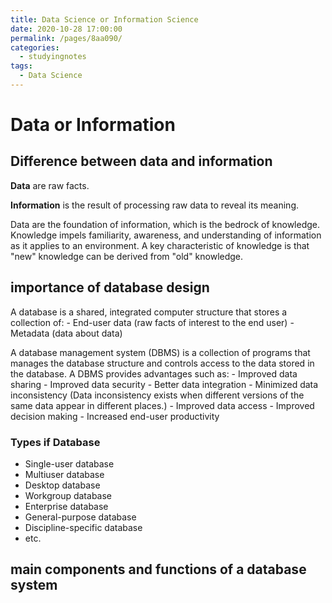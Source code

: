 ```yaml
---
title: Data Science or Information Science
date: 2020-10-28 17:00:00
permalink: /pages/8aa090/
categories:
  - studyingnotes
tags:
  - Data Science
---
```

# Data or Information

## Difference between data and information

**Data** are raw facts.

**Information** is the result of processing raw data to reveal its meaning.

Data are the foundation of information, which is the bedrock of knowledge. Knowledge impels familiarity, awareness, and understanding of information as it applies to an environment. A key characteristic of knowledge is that "new" knowledge can be derived from "old" knowledge.

## importance of database design

A database is a shared, integrated computer structure that stores a collection of:
    - End-user data (raw facts of interest to the end user)
    - Metadata (data about data)

A database management system (DBMS) is a collection of programs that manages the database structure and controls access to the data stored in the database. A DBMS provides advantages such as:
    - Improved data sharing
        - Improved data security
        - Better data integration
        - Minimized data inconsistency (Data inconsistency exists when different versions of the same data appear in different places.)
        - Improved data access
        - Improved decision making
        - Increased end-user productivity

### Types if Database

- Single-user database
- Multiuser database
- Desktop database
- Workgroup database
- Enterprise database
- General-purpose database
- Discipline-specific database
- etc.

## main components and functions of a database system

